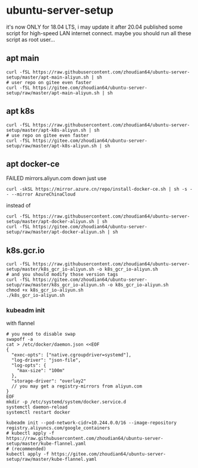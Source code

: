# ubuntu-server-setup

it's now ONLY for 18.04 LTS, i may update it after 20.04 published
some script for high-speed LAN internet connect.
maybe you should run all these script as root user...

## apt main 
```shell
curl -fSL https://raw.githubusercontent.com/zhoudian64/ubuntu-server-setup/master/apt-main-aliyun.sh | sh
# user repo on gitee even faster
curl -fSL https://gitee.com/zhoudian64/ubuntu-server-setup/raw/master/apt-main-aliyun.sh | sh
```

## apt k8s
```shell
curl -fSL https://raw.githubusercontent.com/zhoudian64/ubuntu-server-setup/master/apt-k8s-aliyun.sh | sh
# use repo on gitee even faster
curl -fSL https://gitee.com/zhoudian64/ubuntu-server-setup/raw/master/apt-k8s-aliyun.sh | sh
```

## apt docker-ce
FAILED mirrors.aliyun.com down
just use
```shell
curl -skSL https://mirror.azure.cn/repo/install-docker-ce.sh | sh -s -- --mirror AzureChinaCloud
```
instead of 
```shell
curl -fSL https://raw.githubusercontent.com/zhoudian64/ubuntu-server-setup/master/apt-docker-aliyun.sh | sh
curl -fSL https://gitee.com/zhoudian64/ubuntu-server-setup/raw/master/apt-docker-aliyun.sh | sh
```

## k8s.gcr.io
```shell
curl -fSL https://raw.githubusercontent.com/zhoudian64/ubuntu-server-setup/master/k8s_gcr_io-aliyun.sh -o k8s_gcr_io-aliyun.sh
# and you should modify those version tags
curl -fSL https://gitee.com/zhoudian64/ubuntu-server-setup/raw/master/k8s_gcr_io-aliyun.sh -o k8s_gcr_io-aliyun.sh
chmod +x k8s_gcr_io-aliyun.sh
./k8s_gcr_io-aliyun.sh
```
### kubeadm init
with flannel
```shell
# you need to disable swap
swapoff -a
cat > /etc/docker/daemon.json <<EOF
{
  "exec-opts": ["native.cgroupdriver=systemd"],
  "log-driver": "json-file",
  "log-opts": {
    "max-size": "100m"
  },
  "storage-driver": "overlay2"
  // you may get a registry-mirrors from aliyun.com
}
EOF
mkdir -p /etc/systemd/system/docker.service.d
systemctl daemon-reload
systemctl restart docker

kubeadm init --pod-network-cidr=10.244.0.0/16 --image-repository registry.aliyuncs.com/google_containers
# kubectl apply -f https://raw.githubusercontent.com/zhoudian64/ubuntu-server-setup/master/kube-flannel.yaml
# (recommended)
kubectl apply -f https://gitee.com/zhoudian64/ubuntu-server-setup/raw/master/kube-flannel.yaml
```
